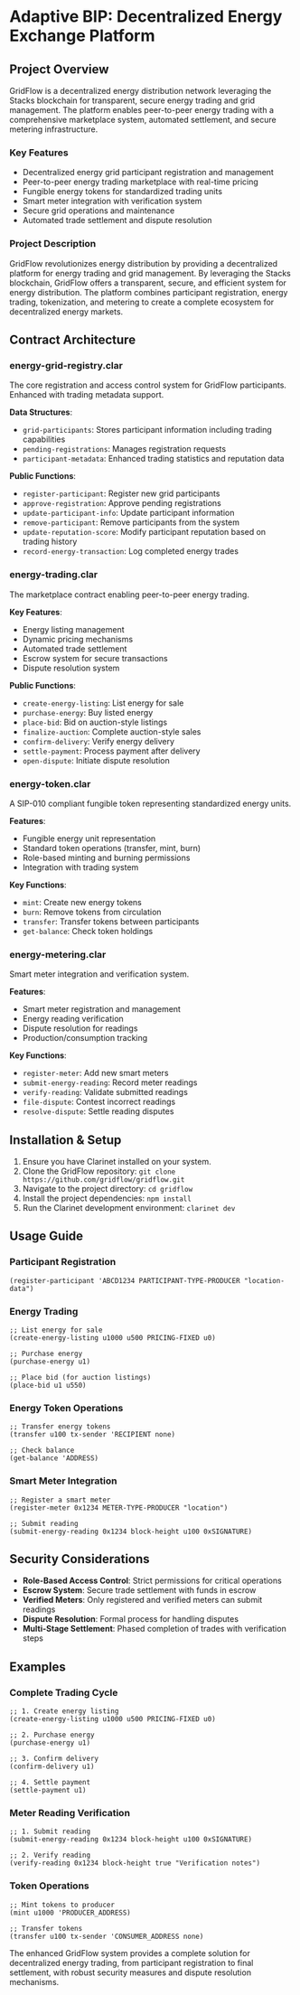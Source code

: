 # Adaptive BIP: Decentralized Energy Exchange Platform

## Project Overview
GridFlow is a decentralized energy distribution network leveraging the Stacks blockchain for transparent, secure energy trading and grid management. The platform enables peer-to-peer energy trading with a comprehensive marketplace system, automated settlement, and secure metering infrastructure.

### Key Features
- Decentralized energy grid participant registration and management
- Peer-to-peer energy trading marketplace with real-time pricing
- Fungible energy tokens for standardized trading units
- Smart meter integration with verification system
- Secure grid operations and maintenance
- Automated trade settlement and dispute resolution

### Project Description
GridFlow revolutionizes energy distribution by providing a decentralized platform for energy trading and grid management. By leveraging the Stacks blockchain, GridFlow offers a transparent, secure, and efficient system for energy distribution. The platform combines participant registration, energy trading, tokenization, and metering to create a complete ecosystem for decentralized energy markets.

## Contract Architecture

### energy-grid-registry.clar
The core registration and access control system for GridFlow participants. Enhanced with trading metadata support.

**Data Structures**:
- `grid-participants`: Stores participant information including trading capabilities
- `pending-registrations`: Manages registration requests
- `participant-metadata`: Enhanced trading statistics and reputation data

**Public Functions**:
- `register-participant`: Register new grid participants
- `approve-registration`: Approve pending registrations
- `update-participant-info`: Update participant information
- `remove-participant`: Remove participants from the system
- `update-reputation-score`: Modify participant reputation based on trading history
- `record-energy-transaction`: Log completed energy trades

### energy-trading.clar
The marketplace contract enabling peer-to-peer energy trading.

**Key Features**:
- Energy listing management
- Dynamic pricing mechanisms
- Automated trade settlement
- Escrow system for secure transactions
- Dispute resolution system

**Public Functions**:
- `create-energy-listing`: List energy for sale
- `purchase-energy`: Buy listed energy
- `place-bid`: Bid on auction-style listings
- `finalize-auction`: Complete auction-style sales
- `confirm-delivery`: Verify energy delivery
- `settle-payment`: Process payment after delivery
- `open-dispute`: Initiate dispute resolution

### energy-token.clar
A SIP-010 compliant fungible token representing standardized energy units.

**Features**:
- Fungible energy unit representation
- Standard token operations (transfer, mint, burn)
- Role-based minting and burning permissions
- Integration with trading system

**Key Functions**:
- `mint`: Create new energy tokens
- `burn`: Remove tokens from circulation
- `transfer`: Transfer tokens between participants
- `get-balance`: Check token holdings

### energy-metering.clar
Smart meter integration and verification system.

**Features**:
- Smart meter registration and management
- Energy reading verification
- Dispute resolution for readings
- Production/consumption tracking

**Key Functions**:
- `register-meter`: Add new smart meters
- `submit-energy-reading`: Record meter readings
- `verify-reading`: Validate submitted readings
- `file-dispute`: Contest incorrect readings
- `resolve-dispute`: Settle reading disputes

## Installation & Setup

1. Ensure you have Clarinet installed on your system.
2. Clone the GridFlow repository: `git clone https://github.com/gridflow/gridflow.git`
3. Navigate to the project directory: `cd gridflow`
4. Install the project dependencies: `npm install`
5. Run the Clarinet development environment: `clarinet dev`

## Usage Guide

### Participant Registration
```clarity
(register-participant 'ABCD1234 PARTICIPANT-TYPE-PRODUCER "location-data")
```

### Energy Trading
```clarity
;; List energy for sale
(create-energy-listing u1000 u500 PRICING-FIXED u0)

;; Purchase energy
(purchase-energy u1)

;; Place bid (for auction listings)
(place-bid u1 u550)
```

### Energy Token Operations
```clarity
;; Transfer energy tokens
(transfer u100 tx-sender 'RECIPIENT none)

;; Check balance
(get-balance 'ADDRESS)
```

### Smart Meter Integration
```clarity
;; Register a smart meter
(register-meter 0x1234 METER-TYPE-PRODUCER "location")

;; Submit reading
(submit-energy-reading 0x1234 block-height u100 0xSIGNATURE)
```

## Security Considerations

- **Role-Based Access Control**: Strict permissions for critical operations
- **Escrow System**: Secure trade settlement with funds in escrow
- **Verified Meters**: Only registered and verified meters can submit readings
- **Dispute Resolution**: Formal process for handling disputes
- **Multi-Stage Settlement**: Phased completion of trades with verification steps

## Examples

### Complete Trading Cycle
```clarity
;; 1. Create energy listing
(create-energy-listing u1000 u500 PRICING-FIXED u0)

;; 2. Purchase energy
(purchase-energy u1)

;; 3. Confirm delivery
(confirm-delivery u1)

;; 4. Settle payment
(settle-payment u1)
```

### Meter Reading Verification
```clarity
;; 1. Submit reading
(submit-energy-reading 0x1234 block-height u100 0xSIGNATURE)

;; 2. Verify reading
(verify-reading 0x1234 block-height true "Verification notes")
```

### Token Operations
```clarity
;; Mint tokens to producer
(mint u1000 'PRODUCER_ADDRESS)

;; Transfer tokens
(transfer u100 tx-sender 'CONSUMER_ADDRESS none)
```

The enhanced GridFlow system provides a complete solution for decentralized energy trading, from participant registration to final settlement, with robust security measures and dispute resolution mechanisms.